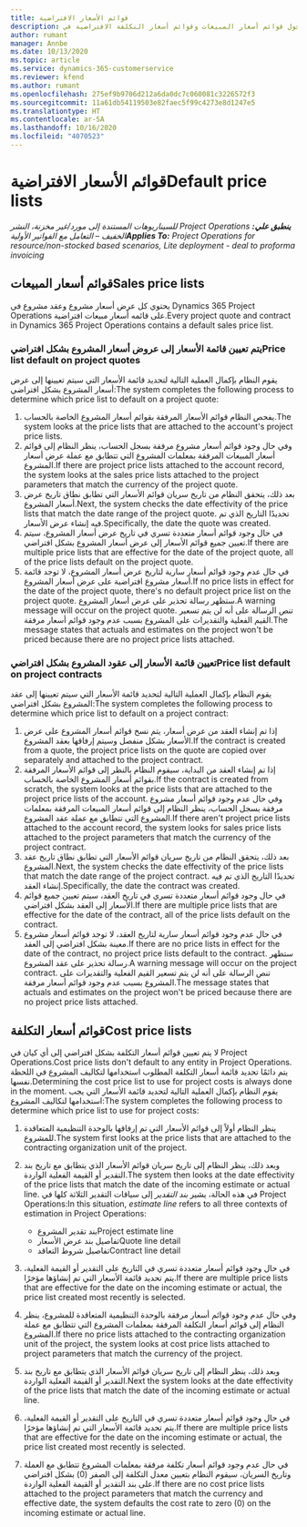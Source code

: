 ```yaml
---
title: قوائم الأسعار الافتراضية
description: يوفر هذا الموضوع معلومات حول قوائم أسعار المبيعات وقوائم أسعار التكلفة الافتراضية في Project Operations.
author: rumant
manager: Annbe
ms.date: 10/13/2020
ms.topic: article
ms.service: dynamics-365-customerservice
ms.reviewer: kfend
ms.author: rumant
ms.openlocfilehash: 275ef9b9706d212a6da0dc7c060081c3226572f3
ms.sourcegitcommit: 11a61db54119503e82faec5f99c4273e8d1247e5
ms.translationtype: HT
ms.contentlocale: ar-SA
ms.lasthandoff: 10/16/2020
ms.locfileid: "4070523"
---
```

# <a name="default-price-lists"></a><span data-ttu-id="f53d4-103">قوائم الأسعار الافتراضية</span><span class="sxs-lookup"><span data-stu-id="f53d4-103">Default price lists</span></span>

<span data-ttu-id="f53d4-104">_**ينطبق علي:** ‏‫Project Operations للسيناريوهات المستندة إلى مورد/غير مخزنة‬، ‏‫النشر الخفيف – التعامل مع الفواتير الأولية‬_</span><span class="sxs-lookup"><span data-stu-id="f53d4-104">_**Applies To:** Project Operations for resource/non-stocked based scenarios, Lite deployment - deal to proforma invoicing_</span></span>

## <a name="sales-price-lists"></a><span data-ttu-id="f53d4-105">قوائم أسعار المبيعات</span><span class="sxs-lookup"><span data-stu-id="f53d4-105">Sales price lists</span></span>

<span data-ttu-id="f53d4-106">يحتوي كل عرض أسعار مشروع وعقد مشروع في Dynamics 365 Project Operations على قائمه أسعار مبيعات افتراضية.</span><span class="sxs-lookup"><span data-stu-id="f53d4-106">Every project quote and contract in Dynamics 365 Project Operations contains a default sales price list.</span></span> 

### <a name="price-list-default-on-project-quotes"></a><span data-ttu-id="f53d4-107">يتم تعيين قائمة الأسعار إلى عروض أسعار المشروع بشكل افتراضي</span><span class="sxs-lookup"><span data-stu-id="f53d4-107">Price list default on project quotes</span></span>
<span data-ttu-id="f53d4-108">يقوم النظام بإكمال العملية التالية لتحديد قائمة الأسعار التي سيتم تعيينها إلى عرض أسعار المشروع بشكل افتراضي:</span><span class="sxs-lookup"><span data-stu-id="f53d4-108">The system completes the following process to determine which price list to default on a project quote:</span></span>

1. <span data-ttu-id="f53d4-109">يفحص النظام قوائم الأسعار المرفقة بقوائم أسعار المشروع الخاصة بالحساب.</span><span class="sxs-lookup"><span data-stu-id="f53d4-109">The system looks at the price lists that are attached to the account's project price lists.</span></span> 
2. <span data-ttu-id="f53d4-110">وفي حال وجود قوائم أسعار مشروع مرفقة بسجل الحساب، ينظر النظام إلى قوائم أسعار المبيعات المرفقة بمعلمات المشروع التي تتطابق مع عملة عرض أسعار المشروع.</span><span class="sxs-lookup"><span data-stu-id="f53d4-110">If there are project price lists attached to the account record, the system looks at the sales price lists attached to the project parameters that match the currency of the project quote.</span></span>
3. <span data-ttu-id="f53d4-111">بعد ذلك، يتحقق النظام من تاريخ سريان قوائم الأسعار التي تطابق نطاق تاريخ عرض أسعار المشروع.</span><span class="sxs-lookup"><span data-stu-id="f53d4-111">Next, the system checks the date effectivity of the price lists that match the date range of the project quote.</span></span> <span data-ttu-id="f53d4-112">تحديدًا التاريخ الذي تم فيه إنشاء عرض الأسعار.</span><span class="sxs-lookup"><span data-stu-id="f53d4-112">Specifically, the date the quote was created.</span></span>
4. <span data-ttu-id="f53d4-113">في حال وجود قوائم أسعار متعددة تسري في تاريخ عرض أسعار المشروع، سيتم تعيين جميع قوائم الأسعار إلى عرض أسعار المشروع بشكل افتراضي.</span><span class="sxs-lookup"><span data-stu-id="f53d4-113">If there are multiple price lists that are effective for the date of the project quote, all of the price lists default on the project quote.</span></span>
5. <span data-ttu-id="f53d4-114">في حال عدم وجود قوائم أسعار سارية لتاريخ عرض أسعار المشروع، لا توجد قائمة أسعار مشروع افتراضية على عرض أسعار المشروع.</span><span class="sxs-lookup"><span data-stu-id="f53d4-114">If no price lists in effect for the date of the project quote, there's no default project price list on the project quote.</span></span> <span data-ttu-id="f53d4-115">ستظهر رسالة تحذير على عرض أسعار المشروع.</span><span class="sxs-lookup"><span data-stu-id="f53d4-115">A warning message will occur on the project quote.</span></span> <span data-ttu-id="f53d4-116">تنص الرسالة على أنه لن يتم تسعير القيم الفعلية والتقديرات على المشروع بسبب عدم وجود قوائم أسعار مرفقة.</span><span class="sxs-lookup"><span data-stu-id="f53d4-116">The message states that actuals and estimates on the project won't be priced because there are no project price lists attached.</span></span>

### <a name="price-list-default-on-project-contracts"></a><span data-ttu-id="f53d4-117">تعيين قائمة الأسعار إلى عقود المشروع بشكل افتراضي</span><span class="sxs-lookup"><span data-stu-id="f53d4-117">Price list default on project contracts</span></span> 
<span data-ttu-id="f53d4-118">يقوم النظام بإكمال العملية التالية لتحديد قائمة الأسعار التي سيتم تعيينها إلى عقد المشروع بشكل افتراضي:</span><span class="sxs-lookup"><span data-stu-id="f53d4-118">The system completes the following process to determine which price list to default on a project contract:</span></span>

1. <span data-ttu-id="f53d4-119">إذا تم إنشاء العقد من عرض أسعار، يتم نسخ قوائم أسعار المشروع على عرض الأسعار بشكل منفصل وسيتم إرفاقها بعقد المشروع.</span><span class="sxs-lookup"><span data-stu-id="f53d4-119">If the contract is created from a quote, the project price lists on the quote are copied over separately and attached to the project contract.</span></span>
2. <span data-ttu-id="f53d4-120">إذا تم إنشاء العقد من البداية، سيقوم النظام بالنظر إلى قوائم الأسعار المرفقة بقوائم أسعار المشروع الخاصة بالحساب.</span><span class="sxs-lookup"><span data-stu-id="f53d4-120">If the contract is created from scratch, the system looks at the price lists that are attached to the project price lists of the account.</span></span> <span data-ttu-id="f53d4-121">وفي حال عدم وجود قوائم أسعار مشروع مرفقة بسجل الحساب، ينظر النظام إلى قوائم أسعار المبيعات المرفقة بمعلمات المشروع التي تتطابق مع عملة عقد المشروع.</span><span class="sxs-lookup"><span data-stu-id="f53d4-121">If there aren't project price lists attached to the account record, the system looks for sales price lists attached to the project parameters that match the currency of the project contract.</span></span>
4. <span data-ttu-id="f53d4-122">بعد ذلك، يتحقق النظام من تاريخ سريان قوائم الأسعار التي تطابق نطاق تاريخ عقد المشروع.</span><span class="sxs-lookup"><span data-stu-id="f53d4-122">Next, the system checks the date effectivity of the price lists that match the date range of the project contract.</span></span> <span data-ttu-id="f53d4-123">تحديدًا التاريخ الذي تم فيه إنشاء العقد.</span><span class="sxs-lookup"><span data-stu-id="f53d4-123">Specifically, the date the contract was created.</span></span>
5. <span data-ttu-id="f53d4-124">في حال وجود قوائم أسعار متعددة تسري في تاريخ العقد، سيتم تعيين جميع قوائم الأسعار إلى العقد بشكل افتراضي.</span><span class="sxs-lookup"><span data-stu-id="f53d4-124">If there are multiple price lists that are effective for the date of the contract, all of the price lists default on the contract.</span></span>
6. <span data-ttu-id="f53d4-125">في حال عدم وجود قوائم أسعار سارية لتاريخ العقد، لا توجد قوائم أسعار مشروع معينة بشكل افتراضي إلى العقد.</span><span class="sxs-lookup"><span data-stu-id="f53d4-125">If there are no price lists in effect for the date of the contract, no project price lists default to the contract.</span></span> <span data-ttu-id="f53d4-126">ستظهر رسالة تحذير على عقد المشروع.</span><span class="sxs-lookup"><span data-stu-id="f53d4-126">A warning message will occur on the project contract.</span></span> <span data-ttu-id="f53d4-127">تنص الرسالة على أنه لن يتم تسعير القيم الفعلية والتقديرات على المشروع بسبب عدم وجود قوائم أسعار مرفقة.</span><span class="sxs-lookup"><span data-stu-id="f53d4-127">The message states that actuals and estimates on the project won't be priced because there are no project price lists attached.</span></span>

## <a name="cost-price-lists"></a><span data-ttu-id="f53d4-128">قوائم أسعار التكلفة</span><span class="sxs-lookup"><span data-stu-id="f53d4-128">Cost price lists</span></span>

<span data-ttu-id="f53d4-129">لا يتم تعيين قوائم أسعار التكلفة بشكل افتراضي إلى أي كيان في Project Operations.</span><span class="sxs-lookup"><span data-stu-id="f53d4-129">Cost price lists don't default to any entity in Project Operations.</span></span> <span data-ttu-id="f53d4-130">يتم دائمًا تحديد قائمة أسعار التكلفة المطلوب استخدامها لتكاليف المشروع في اللحظة نفسها.</span><span class="sxs-lookup"><span data-stu-id="f53d4-130">Determining the cost price list to use for project costs is always done in the moment.</span></span> <span data-ttu-id="f53d4-131">يقوم النظام بإكمال العملية التالية لتحديد قائمة الأسعار التي يجب استخدامها لتكاليف المشروع:</span><span class="sxs-lookup"><span data-stu-id="f53d4-131">The system completes the following process to determine which price list to use for project costs:</span></span>

1. <span data-ttu-id="f53d4-132">ينظر النظام أولاً إلى قوائم الأسعار التي تم إرفاقها بالوحدة التنظيمية المتعاقدة للمشروع.</span><span class="sxs-lookup"><span data-stu-id="f53d4-132">The system first looks at the price lists that are attached to the contracting organization unit of the project.</span></span>
2. <span data-ttu-id="f53d4-133">وبعد ذلك، ينظر النظام إلى تاريخ سريان قوائم الأسعار الذي يتطابق مع تاريخ بند التقدير أو القيمة الفعلية الواردة.</span><span class="sxs-lookup"><span data-stu-id="f53d4-133">The system then looks at the date effectivity of the price lists that match the date of the incoming estimate or actual line.</span></span> <span data-ttu-id="f53d4-134">في هذه الحالة، يشير *بند التقدير* إلى سياقات التقدير الثلاثة كلها في Project Operations:</span><span class="sxs-lookup"><span data-stu-id="f53d4-134">In this situation, *estimate line* refers to all three contexts of estimation in Project Operations:</span></span>

    - <span data-ttu-id="f53d4-135">بند تقدير المشروع</span><span class="sxs-lookup"><span data-stu-id="f53d4-135">Project estimate line</span></span>
    - <span data-ttu-id="f53d4-136">تفاصيل بند عرض الأسعار‬</span><span class="sxs-lookup"><span data-stu-id="f53d4-136">Quote line detail</span></span>
    - <span data-ttu-id="f53d4-137">تفاصيل شروط التعاقد</span><span class="sxs-lookup"><span data-stu-id="f53d4-137">Contract line detail</span></span>
  
3. <span data-ttu-id="f53d4-138">في حال وجود قوائم أسعار متعددة تسري في التاريخ على التقدير أو القيمة الفعلية، يتم تحديد قائمة الأسعار التي تم إنشاؤها مؤخرًا.</span><span class="sxs-lookup"><span data-stu-id="f53d4-138">If there are multiple price lists that are effective for the date on the incoming estimate or actual, the price list created most recently is selected.</span></span>
4. <span data-ttu-id="f53d4-139">وفي حال عدم وجود قوائم أسعار مرفقة بالوحدة التنظيمية المتعاقدة للمشروع، ينظر النظام إلى قوائم أسعار التكلفة المرفقة بمعلمات المشروع التي تتطابق مع عملة المشروع.</span><span class="sxs-lookup"><span data-stu-id="f53d4-139">If there no price lists attached to the contracting organization unit of the project, the system looks at cost price lists attached to project parameters that match the currency of the project.</span></span>
5. <span data-ttu-id="f53d4-140">وبعد ذلك، ينظر النظام إلى تاريخ سريان قوائم الأسعار الذي يتطابق مع تاريخ بند التقدير أو القيمة الفعلية الواردة.</span><span class="sxs-lookup"><span data-stu-id="f53d4-140">Next the system looks at the date effectivity of the price lists that match the date of the incoming estimate or actual line.</span></span> 
6. <span data-ttu-id="f53d4-141">في حال وجود قوائم أسعار متعددة تسري في التاريخ على التقدير أو القيمة الفعلية، يتم تحديد قائمة الأسعار التي تم إنشاؤها مؤخرًا.</span><span class="sxs-lookup"><span data-stu-id="f53d4-141">If there are multiple price lists that are effective for the date on the incoming estimate or actual, the price list created most recently is selected.</span></span>
7. <span data-ttu-id="f53d4-142">في حال عدم وجود قوائم أسعار تكلفة مرفقة بمعلمات المشروع تتطابق مع العملة وتاريخ السريان، سيقوم النظام بتعيين معدل التكلفة إلى الصفر (0) بشكل افتراضي على بند التقدير أو القيمة الفعلية الواردة.</span><span class="sxs-lookup"><span data-stu-id="f53d4-142">If there are no cost price lists attached to the project parameters that match the currency and effective date, the system defaults the cost rate to zero (0) on the incoming estimate or actual line.</span></span>

